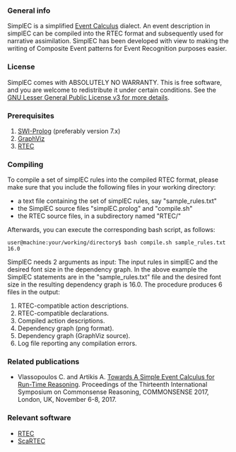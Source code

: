 ### General info

SimplEC is a simplified [Event Calculus](https://en.wikipedia.org/wiki/Event_calculus) dialect. An event description in simplEC can be compiled into the RTEC format and subsequently used for narrative assimilation. SimplEC has been developed with view to making the writing of Composite Event patterns for Event Recognition purposes easier.

### License

SimplEC comes with ABSOLUTELY NO WARRANTY. This is free software, and you are welcome to redistribute it under certain conditions. See the [GNU Lesser General Public License v3 for more details](http://www.gnu.org/licenses/lgpl-3.0.html).

### Prerequisites

1. [SWI-Prolog](https://www.swi-prolog.org/) (preferably version 7.x)
1. [GraphViz](http://www.graphviz.org/)
1. [RTEC](https://github.com/aartikis/RTEC)

### Compiling

To compile a set of simplEC rules into the compiled RTEC format, please make sure that you include the following files in your working directory:

* a text file containing the set of simplEC rules, say \"sample_rules.txt\"
* the SimplEC source files \"simplEC.prolog\" and \"compile.sh\"
* the RTEC source files, in a subdirectory named \"RTEC/\"

Afterwards, you can execute the corresponding bash script, as follows:

	user@machine:your/working/directory$ bash compile.sh sample_rules.txt 16.0

SimplEC needs 2 arguments as input: The input rules in simplEC and the desired font size in the dependency graph. In the above example the SimplEC statements are in the "sample_rules.txt" file and the desired font size in the resulting dependency graph is 16.0. The procedure produces 6 files in the output:

1. RTEC-compatible action descriptions.
1. RTEC-compatible declarations.
1. Compiled action descriptions.
1. Dependency graph (png format).
1. Dependency graph (GraphViz source).
1. Log file reporting any compilation errors.

### Related publications

* Vlassopoulos C. and Artikis A. [Towards A Simple Event Calculus for Run-Time Reasoning](http://ceur-ws.org/Vol-2052/paper20.pdf). Proceedings of the Thirteenth International Symposium on Commonsense Reasoning, COMMONSENSE 2017, London, UK, November 6-8, 2017.

### Relevant software

* [RTEC](https://github.com/aartikis/RTEC)
* [ScaRTEC](https://github.com/kontopoulos/ScaRTEC)
